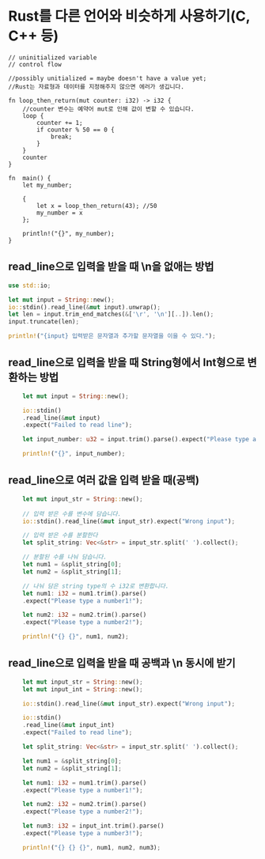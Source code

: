 # Rust를 다른 언어와 비슷하게 사용하기(C, C++ 등)

    // uninitialized variable
    // control flow

    //possibly unitialized = maybe doesn't have a value yet;
    //Rust는 자료형과 데이터를 지정해주지 않으면 에러가 생깁니다.

    fn loop_then_return(mut counter: i32) -> i32 { 
        //counter 변수는 예약어 mut로 인해 값이 변할 수 있습니다.
        loop {
            counter += 1;
            if counter % 50 == 0 {
                break;
            }
        }
        counter
    }

    fn  main() {
        let my_number;

        {
            let x = loop_then_return(43); //50
            my_number = x
        };

        println!("{}", my_number);
    }

## read_line으로 입력을 받을 때 \n을 없애는 방법

```rs
use std::io;

let mut input = String::new();
io::stdin().read_line(&mut input).unwrap();
let len = input.trim_end_matches(&['\r', '\n'][..]).len();
input.truncate(len);

println!("{input} 입력받은 문자열과 추가할 문자열을 이을 수 있다.");
```

## read_line으로 입력을 받을 때 String형에서 Int형으로 변환하는 방법

```rs
    let mut input = String::new();

    io::stdin()
    .read_line(&mut input)
    .expect("Failed to read line");

    let input_number: u32 = input.trim().parse().expect("Please type a number!");

    println!("{}", input_number);
```

## read_line으로 여러 값을 입력 받을 때(공백)

```rs
    let mut input_str = String::new();
    
    // 입력 받은 수를 변수에 담습니다.
    io::stdin().read_line(&mut input_str).expect("Wrong input");

    // 입력 받은 수를 분할한다
    let split_string: Vec<&str> = input_str.split(' ').collect();

    // 분할된 수를 나눠 담습니다.
    let num1 = &split_string[0];
    let num2 = &split_string[1];

    // 나눠 담은 string type의 수 i32로 변환합니다.
    let num1: i32 = num1.trim().parse()
    .expect("Please type a number1!");

    let num2: i32 = num2.trim().parse()
    .expect("Please type a number2!");

    println!("{} {}", num1, num2);
```

## read_line으로 입력을 받을 때 공백과 \n 동시에 받기

```rs
    let mut input_str = String::new();
    let mut input_int = String::new();

    io::stdin().read_line(&mut input_str).expect("Wrong input");

    io::stdin()
    .read_line(&mut input_int)
    .expect("Failed to read line");

    let split_string: Vec<&str> = input_str.split(' ').collect();

    let num1 = &split_string[0];
    let num2 = &split_string[1];

    let num1: i32 = num1.trim().parse()
    .expect("Please type a number1!");

    let num2: i32 = num2.trim().parse()
    .expect("Please type a number2!");

    let num3: i32 = input_int.trim().parse()
    .expect("Please type a number3!");

    println!("{} {} {}", num1, num2, num3);
```
